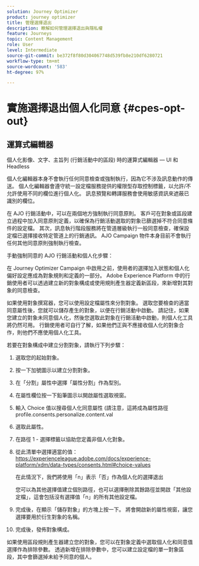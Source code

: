 ```yaml
---
solution: Journey Optimizer
product: journey optimizer
title: 管理選擇退出
description: 瞭解如何管理選擇退出與隱私權
feature: Journeys
topic: Content Management
role: User
level: Intermediate
source-git-commit: be372f8f80d304067748d539fb8e210df6280721
workflow-type: tm+mt
source-wordcount: '583'
ht-degree: 97%

---
```


# 實施選擇退出個人化同意 {#cpes-opt-out}


## 運算式編輯器

個人化影像、文字、主旨列 (行銷活動中的區段) 時的運算式編輯器 — UI 和 Headless

個人化編輯器本身不會執行任何同意檢查或強制執行，因為它不涉及訊息動作的傳送。 個人化編輯器會遵守統一設定檔服務提供的權限型存取控制標籤，以允許/不允許使用不同的欄位進行個人化。 訊息預覽和轉譯服務會使用敏感資訊來遮蔽已識別的欄位。

在 AJO 行銷活動中，可以在兩個地方強制執行同意原則。 客戶可在對象或區段建立過程中加入同意原則定義，以確保為行銷活動選取的對象已篩選掉不符合同意條件的設定檔。 其次，訊息執行階段服務將在管道層級執行一般同意檢查，確保設定檔已選擇接收特定管道上的行銷通訊。 AJO Campaign 物件本身目前不會執行任何其他同意原則強制執行檢查。

手動強制同意的 AJO 行銷活動和個人化步驟：

在 Journey Optimizer Campaign 中啟用之前，使用者的選擇加入狀態和個人化偏好設定應成為對象規則和定義的一部分。 Adobe Experience Platform 中的行銷使用者可以透過建立新的對象構成或使用規則產生器定義新區段，來新增對其對象的同意檢查。

如果使用對象撰寫器，您可以使用設定檔屬性來分割對象。 選取您要檢查的適當同意屬性後，您就可以儲存產生的對象，以便在行銷活動中啟動。 請記住，如果您建立的對象未同意個人化，然後您選取此對象在行銷活動中啟動，則個人化工具將仍然可用。 行銷使用者可自行了解，如果他們正與不應接收個人化的對象合作，則他們不應使用個人化工具。

若要在對象構成中建立分割對象，請執行下列步驟：

1. 選取您的起始對象。

1. 按一下加號圖示以建立分割對象。

1. 在「分割」屬性中選擇「屬性分割」作為型別。

1. 在屬性欄位按一下鉛筆圖示以開啟屬性選取視窗。

1. 輸入 Choice 值以搜尋個人化同意屬性 (請注意，這將成為屬性路徑 profile.consents.personalize.content.val

1. 選取此屬性。

1. 在路徑 1 - 選擇標籤以協助您定義非個人化對象。

1. 從此清單中選擇適當的值： https://experienceleague.adobe.com/docs/experience-platform/xdm/data-types/consents.html#choice-values

   在此情況下，我們將使用「n」表示「否」作為個人化的選擇退出

   您可以為其他選擇值建立個別路徑，也可以選擇刪除其餘路徑並開啟「其他設定檔」，這會包括沒有選擇值「n」的所有其他設定檔。

1. 完成後，在顯示「儲存對象」的方塊上按一下。 將會開啟新的屬性視窗，讓您選擇要用於衍生對象的名稱。

1. 完成後，發佈對象構成。

如果使用區段規則產生器建立您的對象，您可以在對象定義中選取個人化和同意值選擇作為排除參數。 透過新增在排除參數中，您可以建立設定檔的單一對象區段，其中會篩選掉未給予同意的個人。
